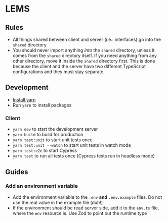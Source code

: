 # LEMS

## Rules

- All things shared between client and server (i.e.: interfaces) go into the `shared` directory
- You should never import anything _into_ the `shared` directory, unless it comes from the `shared` directory itself. If you need anything from any other directory, move it inside the `shared` directory first. This is done because the client and the server have two different TypeScript configurations and they must stay separate.

## Development

- [Install yarn](https://yarnpkg.com/getting-started/install)
- Run `yarn` to install packages

### Client

- `yarn dev` to start the development server
- `yarn build` to build for production
- `yarn test:unit` to start unit tests once
- `yarn test:unit --watch` to start unit tests in watch mode
- `yarn test:e2e` to start Cypress
- `yarn test` to run all tests once (Cypress tests run in headless mode)

## Guides

### Add an environment variable

- Add the environment variable to the `.env` **and** `.env.example` files. Do not use the real value in the example file (duh!)
- If the environment should be read server side, add it to the `env.ts` file, where the `env` resource is. Use Zod to point out the runtime type
